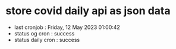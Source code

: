 # store covid daily api as json data

- last cronjob : Friday, 12 May 2023 01:00:42
- status og cron : success
- status daily cron : success
      
      